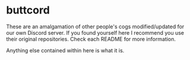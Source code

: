 # buttcord

These are an amalgamation of other people's cogs modified/updated for our own Discord server. If you found yourself here I recommend you use their original repositories. Check each README for more information.

Anything else contained within here is what it is.
